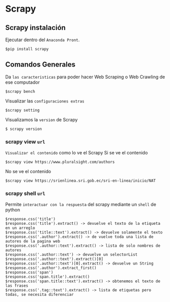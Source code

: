 # Scrapy
## Scrapy instalación
Ejecutar dentro del `Anaconda Pront`.
```
$pip install scrapy
```

## Comandos Generales
Da `las caracteristicas` para poder hacer Web Scraping o Web Crawling 
de ese computador
```
$scrapy bench
```
Visualizar las 
`configuraciones extras`
```
$scrapy setting
```
Visualizamos la `version` de Scrapy
```
$ scrapy version
```

### scrapy view `url`
`Visualizar el contenido` como lo ve el Scrapy
Si se ve el contenido

```
$scrapy view https://www.pluralsight.com/authors
```
No se ve el contenido
```
$scrapy view https://srienlinea.sri.gob.ec/sri-en-linea/inicio/NAT
```
### scrapy shell `url`
Permite `interactuar con la respuesta` del scrapy
mediante un `shell` de python

```
$response.css('title')
$response.css('title').extract() -> devuelve el texto de la etiqueta en un arreglo 
$response.css('title::text').extract() -> devuelve solamente el texto  
$response.css('.author').extract() -> de vuelve toda una lista de autores de la pagina web 
$response.css('.author::text').extract() -> lista de solo nombres de autores 
$response.css('.author::text') -> devuelve un selectorList
$response.css('.author::text').extract()[0]
$response.css('.author::text')[0].extract() -> devuelve un String
$response.css('.author').extract_first() 
$response.css('span')
$response.css('span.title').extract()
$response.css('span.title::text').extract() -> obtenemos el texto de las frases
$response.css('.tag::text').extract() -> lista de etiquetas pero todas, se necesita diferenciar
```

